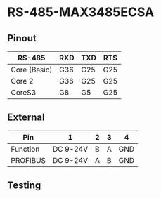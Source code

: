 # RS-485-MAX3485ECSA


## Pinout

| **RS-485**   | **RXD** | **TXD** | **RTS** |
|--------------|---------|---------|---------|
| Core (Basic) | G36     | G25     | G25     |
| Core 2       | G36     | G25     | G25     |
| CoreS3       | G8      | G5      | G25     |


## External

| **Pin**  | **1**    | **2** | **3** | **4** |
|----------|----------|-------|-------|-------|
| Function | DC 9-24V | B     | A     | GND   |
| PROFIBUS | DC 9-24V | A     | B     | GND   |


## Testing
